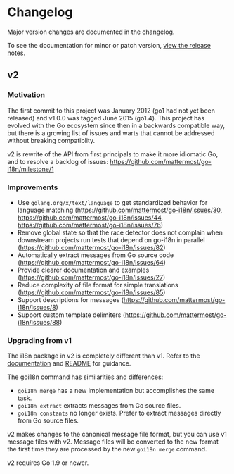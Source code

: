 # Changelog

Major version changes are documented in the changelog.

To see the documentation for minor or patch version, [view the release notes](https://github.com/mattermost/go-i18n/releases).

## v2

### Motivation

The first commit to this project was January 2012 (go1 had not yet been released) and v1.0.0 was tagged June 2015 (go1.4).
This project has evolved with the Go ecosystem since then in a backwards compatible way,
but there is a growing list of issues and warts that cannot be addressed without breaking compatiblity.

v2 is rewrite of the API from first principals to make it more idiomatic Go, and to resolve a backlog of issues: https://github.com/mattermost/go-i18n/milestone/1

### Improvements

* Use `golang.org/x/text/language` to get standardized behavior for language matching (https://github.com/mattermost/go-i18n/issues/30, https://github.com/mattermost/go-i18n/issues/44, https://github.com/mattermost/go-i18n/issues/76)
* Remove global state so that the race detector does not complain when downstream projects run tests that depend on go-i18n in parallel (https://github.com/mattermost/go-i18n/issues/82)
* Automatically extract messages from Go source code (https://github.com/mattermost/go-i18n/issues/64)
* Provide clearer documentation and examples (https://github.com/mattermost/go-i18n/issues/27)
* Reduce complexity of file format for simple translations (https://github.com/mattermost/go-i18n/issues/85)
* Support descriptions for messages (https://github.com/mattermost/go-i18n/issues/8)
* Support custom template delimiters (https://github.com/mattermost/go-i18n/issues/88)

### Upgrading from v1

The i18n package in v2 is completely different than v1.
Refer to the [documentation](https://godoc.org/github.com/mattermost/go-i18n/v2/i18n) and [README](https://github.com/mattermost/go-i18n/blob/master/README.md) for guidance.

The goi18n command has similarities and differences:

* `goi18n merge` has a new implementation but accomplishes the same task.
* `goi18n extract` extracts messages from Go source files.
* `goi18n constants` no longer exists. Prefer to extract messages directly from Go source files.

v2 makes changes to the canonical message file format, but you can use v1 message files with v2. Message files will be converted to the new format the first time they are processed by the new `goi18n merge` command.

v2 requires Go 1.9 or newer.
